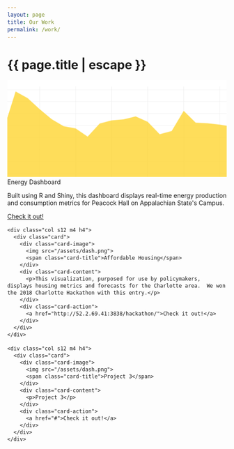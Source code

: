 ```yaml
---
layout: page
title: Our Work
permalink: /work/
---
```


<h1 class="page-title">{{ page.title | escape }}</h1>

<div class="section">
  <div class="row">
    <div class="col s12 m4 h4">
      <div class="card">
        <div class="card-image">
          <img src="/assets/dash.png">
          <span class="card-title">Energy Dashboard</span>
        </div>
        <div class="card-content">
          <p>Built using R and Shiny, this dashboard displays real-time energy production and consumption metrics for Peacock Hall on Appalachian State's Campus.</p>
        </div>
        <div class="card-action">
          <a href="http://52.2.69.41:3838/app_energy/">Check it out!</a>
        </div>
      </div>
    </div>

    <div class="col s12 m4 h4">
      <div class="card">
        <div class="card-image">
          <img src="/assets/dash.png">
          <span class="card-title">Affordable Housing</span>
        </div>
        <div class="card-content">
          <p>This visualization, purposed for use by policymakers, displays housing metrics and forecasts for the Charlotte area.  We won the 2018 Charlotte Hackathon with this entry.</p>
        </div>
        <div class="card-action">
          <a href="http://52.2.69.41:3838/hackathon/">Check it out!</a>
        </div>
      </div>
    </div>

    <div class="col s12 m4 h4">
      <div class="card">
        <div class="card-image">
          <img src="/assets/dash.png">
          <span class="card-title">Project 3</span>
        </div>
        <div class="card-content">
          <p>Project 3</p>
        </div>
        <div class="card-action">
          <a href="#">Check it out!</a>
        </div>
      </div>
    </div>
  </div>
  </div>




